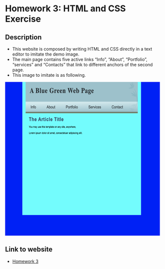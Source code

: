 # Homework	3:	HTML	and	CSS	Exercise	

## Description	

- This website is composed by writing HTML and
CSS directly in a text editor to imitate the demo image. 
- The main page contains five active links “Info”, “About”, “Portfolio”,
    “services” and “Contacts” that link to different anchors of the second page.
- This image to imitate is as following.  
<img src="demo.png" height="500">

## Link to website
- [Homework 3](http://mingyucu.freevar.com/hfro2nVP6b/index.html)